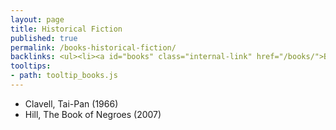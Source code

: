 ```yaml
---
layout: page
title: Historical Fiction
published: true
permalink: /books-historical-fiction/
backlinks: <ul><li><a id="books" class="internal-link" href="/books/">Books</a></li></ul>
tooltips: 
- path: tooltip_books.js
---
```


* Clavell, Tai-Pan (1966)
* Hill, The Book of Negroes (2007)
